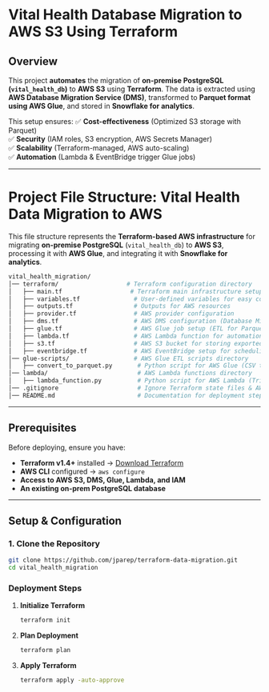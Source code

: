 # Vital Health Database Migration to AWS S3 Using Terraform

## Overview
This project **automates** the migration of **on-premise PostgreSQL (`vital_health_db`)** to **AWS S3** using **Terraform**. The data is extracted using **AWS Database Migration Service (DMS)**, transformed to **Parquet format using AWS Glue**, and stored in **Snowflake for analytics**.

This setup ensures:
✅ **Cost-effectiveness** (Optimized S3 storage with Parquet)  
✅ **Security** (IAM roles, S3 encryption, AWS Secrets Manager)  
✅ **Scalability** (Terraform-managed, AWS auto-scaling)  
✅ **Automation** (Lambda & EventBridge trigger Glue jobs)  

---

# Project File Structure: Vital Health Data Migration to AWS

This file structure represents the **Terraform-based AWS infrastructure** for migrating **on-premise PostgreSQL** (`vital_health_db`) to **AWS S3**, processing it with **AWS Glue**, and integrating it with **Snowflake for analytics**.

```bash
vital_health_migration/
│── terraform/                   # Terraform configuration directory
│   ├── main.tf                   # Terraform main infrastructure setup
│   ├── variables.tf               # User-defined variables for easy configuration
│   ├── outputs.tf                 # Outputs for AWS resources
│   ├── provider.tf                # AWS provider configuration
│   ├── dms.tf                     # AWS DMS configuration (Database Migration Service)
│   ├── glue.tf                    # AWS Glue job setup (ETL for Parquet)
│   ├── lambda.tf                  # AWS Lambda function for automation
│   ├── s3.tf                      # AWS S3 bucket for storing exported data
│   ├── eventbridge.tf             # AWS EventBridge setup for scheduling jobs
│── glue-scripts/                  # AWS Glue ETL scripts directory
│   ├── convert_to_parquet.py       # Python script for AWS Glue (CSV to Parquet)
│── lambda/                         # AWS Lambda functions directory
│   ├── lambda_function.py          # Python script for AWS Lambda (Triggers Glue jobs)
│── .gitignore                      # Ignore Terraform state files & AWS credentials
│── README.md                       # Documentation for deployment steps
```

---

## Prerequisites
Before deploying, ensure you have:
- **Terraform v1.4+** installed → [Download Terraform](https://www.terraform.io/downloads)
- **AWS CLI** configured → `aws configure`
- **Access to AWS S3, DMS, Glue, Lambda, and IAM**
- **An existing on-prem PostgreSQL database**

---

## Setup & Configuration

### **1. Clone the Repository**
```sh
git clone https://github.com/jparep/terraform-data-migration.git
cd vital_health_migration
```

###  Deployment Steps

1. **Initialize Terraform**
    ```sh
    terraform init
    ```

2. **Plan Deployment**
    ```sh
    terraform plan
    ```

3. **Apply Terraform**
    ```sh
    terraform apply -auto-approve
    ```
